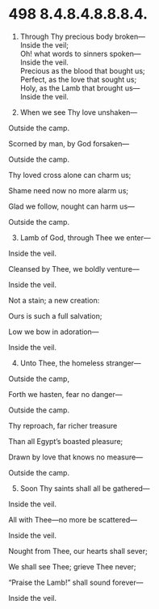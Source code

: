 # 498 8.4.8.4.8.8.8.4.

1.  Through Thy precious body broken—\
Inside the veil;\
Oh! what words to sinners spoken—\
Inside the veil.\
Precious as the blood that bought us;\
Perfect, as the love that sought us;\
Holy, as the Lamb that brought us—\
Inside the veil.

2.  When we see Thy love unshaken—

Outside the camp.

Scorned by man, by God forsaken—

Outside the camp.

Thy loved cross alone can charm us;

Shame need now no more alarm us;

Glad we follow, nought can harm us—

Outside the camp.

3.  Lamb of God, through Thee we enter—

Inside the veil.

Cleansed by Thee, we boldly venture—

Inside the veil.

Not a stain; a new creation:

Ours is such a full salvation;

Low we bow in adoration—

Inside the veil.

4.  Unto Thee, the homeless stranger—

Outside the camp,

Forth we hasten, fear no danger—

Outside the camp.

Thy reproach, far richer treasure

Than all Egypt’s boasted pleasure;

Drawn by love that knows no measure—

Outside the camp.

5.  Soon Thy saints shall all be gathered—

Inside the veil.

All with Thee—no more be scattered—

Inside the veil.

Nought from Thee, our hearts shall sever;

We shall see Thee; grieve Thee never;

“Praise the Lamb!” shall sound forever—

Inside the veil.

